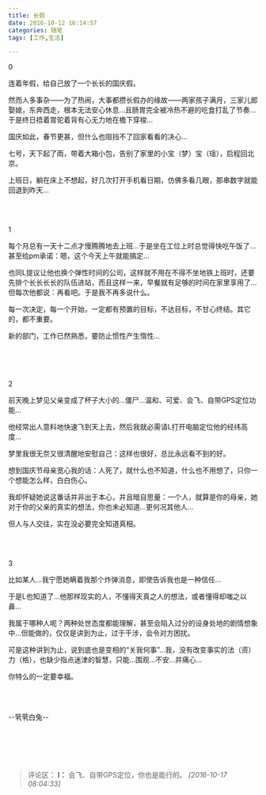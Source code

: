 ```yaml
---
title: 长假
date: 2016-10-12 16:14:57
categories: 随笔
tags: [工作,生活]

---
```

0

连着年假，给自己放了一个长长的国庆假。

然而人多事杂——为了热闹，大事都攒长假办的缘故——两家孩子满月，三家儿郎娶媳，东奔西走，根本无法安心休息...且肠胃完全被冷热不避的吃食打乱了节奏...于是终日捂着胃驼着背有心无力地在檐下穿梭...

国庆如此，春节更甚，但什么也阻挡不了回家看看的决心...

七号，天下起了雨，带着大箱小包，告别了家里的小宝（梦）宝（瑶），启程回北京。

上班日，躺在床上不想起，好几次打开手机看日期，仿佛多看几眼，那串数字就能回退到昨天...

<br /><br />

1

每个月总有一天十二点才慢腾腾地去上班...于是坐在工位上时总觉得快吃午饭了...甚至给pm承诺：嗯，这个今天上午就能搞定...

也同L提议让他也换个弹性时间的公司，这样就不用在不得不坐地铁上班时，还要先排个长长长长的队伍进站，而且这样一来，早餐就有足够的时间在家里享用了...但每次他都说：再看吧。于是我不再多说什么。

每一次决定，每一个开始，一定都有预置的目标，不达目标，不甘心终结。其它的，都不重要。

新的部门，工作已然熟悉，要防止惯性产生惰性...<br /><br />

<br /><br />

2

前天晚上梦见父亲变成了杯子大小的...僵尸...温和、可爱、会飞、自带GPS定位功能...

他经常出人意料地快速飞到天上去，然后我就必需请L打开电脑定位他的经纬高度...

梦里我很无奈又很清醒地安慰自己：这样也很好，总比永远看不到的好。

想到国庆节母亲宽心我的话：人死了，就什么也不知道，什么也不用想了，只你一个想能怎么样，白白伤心。

我却怀疑她说这番话并非出于本心，并且暗自思量：一个人，就算是你的母亲，她对于你的父亲的真实的想法，你也未必知道...更何况其他人...

但人与人交往，实在没必要完全知道真相。

<br /><br />

3

比如某人...我宁愿她瞒着我那个炸弹消息，即使告诉我也是一种信任...

于是L也知道了...他那样现实的人，不懂得天真之人的想法，或者懂得却嗤之以鼻...

我属于哪种人呢？两种处世态度都能理解，甚至会陷入过分的设身处地的剧情想象中...但能做的，仅仅是讲到为止，过于干涉，会令对方困扰。

可是这种讲到为止，说到底也是变相的“关我何事”...我，没有改变事实的法（资）力（格），也缺少指点迷津的智慧，只能...围观...不安...并痛心...

你特么的一定要幸福。

<br /><br />

--茕茕白兔--

<br /><br />
---
>评论区：
>**I：** 会飞、自带GPS定位，你也是能行的。  *[2016-10-17 08:04:33]*
>
